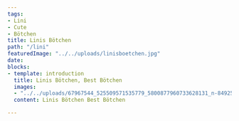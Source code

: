 ```yaml
---
tags:
- Lini
- Cute
- Bötchen
title: Linis Bötchen
path: "/lini"
featuredImage: "../../uploads/linisboetchen.jpg"
date: 
blocks:
- template: introduction
  title: Linis Bötchen, Best Bötchen
  images:
  - "../../uploads/67967544_525509571535779_5800877960733628131_n-8492524482.jpg"
  content: Linis Bötchen Best Bötchen

---
```

